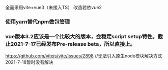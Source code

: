 全面采用vite+vue3（未接入TS） 改造若依vue2



### 使用yarn替代npm做包管理

### vue版本3.2应该是一个比较大的版本，会稳定script setup特性。截止2021-7-17已经发布Pre-release beta，所以直接上。

https://github.com/vitejs/vite/issues/2898 //无法引入原生node模块解决方式 2021-7-18暂时没有解决
